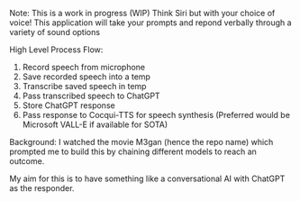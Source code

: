 Note: This is a work in progress (WIP)
Think Siri but with your choice of voice!
This application will take your prompts and repond verbally through a variety of sound options

High Level Process Flow:

1. Record speech from microphone
2. Save recorded speech into a temp
3. Transcribe saved speech in temp
4. Pass transcribed speech to ChatGPT
5. Store ChatGPT response
6. Pass response to Cocqui-TTS for speech synthesis (Preferred would be Microsoft VALL-E if available for SOTA)

Background:
I watched the movie M3gan (hence the repo name) which prompted me to build this by chaining different models to reach an outcome.

My aim for this is to have something like a conversational AI with ChatGPT as the responder.
